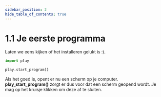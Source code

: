 ```yaml
---
sidebar_position: 2
hide_table_of_contents: true
---
```


# 1.1 Je eerste programma

Laten we eens kijken of het installeren gelukt is :).
```python
import play

play.start_program()
```

Als het goed is, opent er nu een scherm op je computer.
**play_start_program()** zorgt er dus voor dat een scherm geopend wordt.
Je mag op het kruisje klikken om deze af te sluiten.
